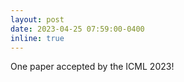 ```yaml
---
layout: post
date: 2023-04-25 07:59:00-0400
inline: true
---
```


One paper accepted by the ICML 2023!
